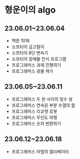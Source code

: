 # 형운이의 algo

## 23.06.01~23.06.04

- 백준 1018
- 소프티어 금고털이
- 소프티어 8단 변속기
- 소프티어 장애물 인식 프로그램
- 프로그래머스 과제 진행하기
- 프로그래머스 광물 캐기

## 23.06.05~23.06.11

- 프로그래머스 두 원 사이의 정수 쌍
- 프로그래머스 연속된 부분 수열의 합
- 프로그래머스 리코쳇 로봇
- 프로그래머스 무인도 여행
- 프로그래머스 숫자 변환하기

## 23.06.12~23.06.18

- 프로그래머스 마법의 엘리베이터
